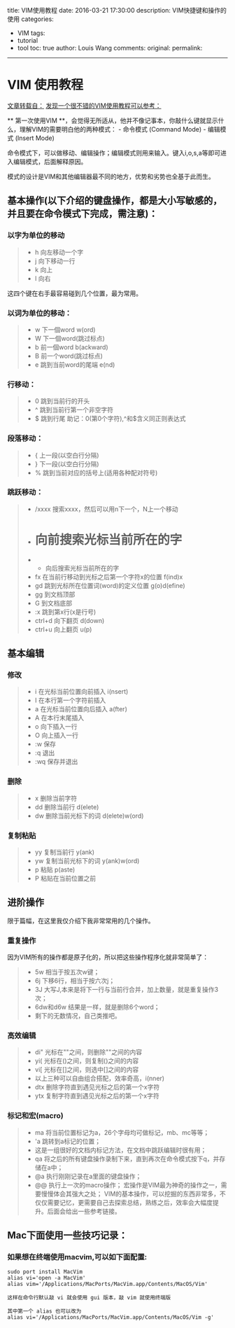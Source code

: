 title:  VIM使用教程
date: 2016-03-21 17:30:00
description: VIM快捷键和操作的使用
categories:
- VIM
tags:
- tutorial
- tool
toc: true
author: Louis Wang
comments:
original:
permalink: 
---

VIM 使用教程
========

[文章转载自：](http://beiyuu.com/git-vim-tutorial/) 
[发现一个很不错的VIM使用教程可以参考：](http://coolshell.cn/articles/5426.html)

** 第一次使用VIM **，会觉得无所适从，他并不像记事本，你敲什么键就显示什么，理解VIM的需要明白他的两种模式： - 命令模式 (Command Mode) - 编辑模式 (Insert Mode)

命令模式下，可以做移动、编辑操作；编辑模式则用来输入。键入i,o,s,a等即可进入编辑模式，后面解释原因。

模式的设计是VIM和其他编辑器最不同的地方，优势和劣势也全基于此而生。

## 基本操作(以下介绍的键盘操作，都是大小写敏感的，并且要在命令模式下完成，需注意)：

### 以字为单位的移动
> - h 向左移动一个字
> - j 向下移动一行
> - k 向上
> - l 向右

这四个键在右手最容易碰到几个位置，最为常用。

### 以词为单位的移动：
> - w 下一個word w(ord)
> - W 下一個word(跳过标点)
> - b 前一個word b(ackward)
> - B 前一个word(跳过标点)
> - e 跳到当前word的尾端 e(nd)

### 行移动：
> - 0 跳到当前行的开头
> - ^ 跳到当前行第一个非空字符
> - $ 跳到行尾
助记：0(第0个字符),^和$含义同正则表达式

### 段落移动：
> - { 上一段(以空白行分隔)
> - } 下一段(以空白行分隔)
> - % 跳到当前对应的括号上(适用各种配对符号)

### 跳跃移动：
> - /xxxx 搜索xxxx，然后可以用n下一个，N上一个移动
> - # 向前搜索光标当前所在的字
> - * 向后搜索光标当前所在的字
> - fx 在当前行移动到光标之后第一个字符x的位置 f(ind)x
> - gd 跳到光标所在位置词(word)的定义位置 g(o)d(efine)
> - gg 到文档顶部
> - G 到文档底部
> - :x 跳到第x行(x是行号)
> - ctrl+d 向下翻页 d(down)
> - ctrl+u 向上翻页 u(p)

## 基本编辑

### 修改
> - i 在光标当前位置向前插入 i(nsert)
> - I 在本行第一个字符前插入
> - a 在光标当前位置向后插入 a(fter)
> - A 在本行末尾插入
> - o 向下插入一行
> - O 向上插入一行
> - :w 保存
> - :q 退出
> - :wq 保存并退出

### 删除
> - x 删除当前字符
> - dd 删除当前行 d(elete)
> - dw 删除当前光标下的词 d(elete)w(ord)

### 复制粘贴
> - yy 复制当前行 y(ank)
> - yw 复制当前光标下的词 y(ank)w(ord)
> - p 粘贴 p(aste)
> - P 粘贴在当前位置之前

## 进阶操作
限于篇幅，在这里我仅介绍下我非常常用的几个操作。
### 重复操作
因为VIM所有的操作都是原子化的，所以把这些操作程序化就非常简单了：

> - 5w 相当于按五次w键；
> - 6j 下移6行，相当于按六次j；
> - 3J 大写J,本来是将下一行与当前行合并，加上数量，就是重复操作3次；
> - 6dw和d6w 结果是一样，就是删除6个word；
> - 剩下的无数情况，自己类推吧。

### 高效编辑
> - di" 光标在""之间，则删除""之间的内容
> - yi( 光标在()之间，则复制()之间的内容
> - vi[ 光标在[]之间，则选中[]之间的内容
> - 以上三种可以自由组合搭配，效率奇高，i(nner)
> - dtx 删除字符直到遇见光标之后的第一个x字符
> - ytx 复制字符直到遇见光标之后的第一个x字符

### 标记和宏(macro)
> - ma 将当前位置标记为a，26个字母均可做标记，mb、mc等等；
> - 'a 跳转到a标记的位置；
> - 这是一组很好的文档内标记方法，在文档中跳跃编辑时很有用；
> - qa 将之后的所有键盘操作录制下来，直到再次在命令模式按下q，并存储在a中；
> - @a 执行刚刚记录在a里面的键盘操作；
> - @@ 执行上一次的macro操作；
宏操作是VIM最为神奇的操作之一，需要慢慢体会其强大之处；
VIM的基本操作，可以挖掘的东西非常多，不仅仅需要记忆，更需要自己去探索总结，熟练之后，效率会大幅度提升。后面会给出一些参考链接。

## Mac下面使用一些技巧记录：
### 如果想在终端使用macvim,可以如下面配置:
```
sudo port install MacVim
alias vi='open -a MacVim'
alias vim='/Applications/MacPorts/MacVim.app/Contents/MacOS/Vim'

这样在命令行默认敲 vi 就会使用 gui 版本，敲 vim 就使用终端版

其中第一个 alias 也可以改为
alias vi='/Applications/MacPorts/MacVim.app/Contents/MacOS/Vim -g'
```


